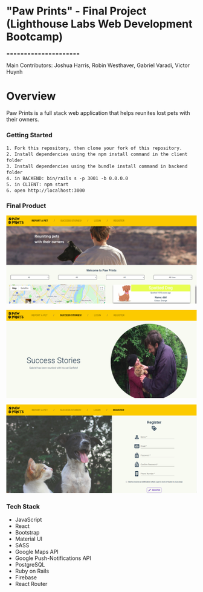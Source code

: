 # "Paw Prints" - Final Project (Lighthouse Labs Web Development Bootcamp)
=====================

Main Contributors: Joshua Harris, Robin Westhaver, Gabriel Varadi, Victor Huynh

# Overview

Paw Prints is a full stack web application that helps reunites lost pets with their owners.

### Getting Started

```
1. Fork this repository, then clone your fork of this repository.
2. Install dependencies using the npm install command in the client folder
3. Install dependencies using the bundle install command in backend folder
4. in BACKEND: bin/rails s -p 3001 -b 0.0.0.0
5. in CLIENT: npm start
6. open http://localhost:3000
```

### Final Product

!["Screenshot of pawprints messages"](https://github.com/victor-h-huynh/PawPrints/blob/master/PawPrintsLand.png?raw=true)

!["Screenshot of pawprints messages"](https://github.com/victor-h-huynh/PawPrints/blob/master/PawPrintsSuccess.png?raw=true)

!["Screenshot of pawprints messages"](https://github.com/victor-h-huynh/PawPrints/blob/master/PawPrintsRegister.png?raw=true)


### Tech Stack
* JavaScript
* React
* Bootstrap
* Material UI
* SASS
* Google Maps API
* Google Push-Notifications API
* PostgreSQL
* Ruby on Rails
* Firebase
* React Router
